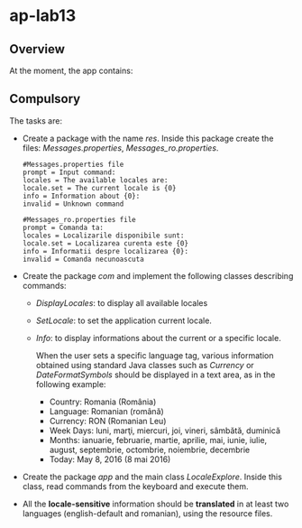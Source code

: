 # ap-lab13

## Overview
At the moment, the app contains:

## Compulsory
The tasks are:
- Create a package with the name *res*. Inside this package create the files: *Messages.properties*, *Messages_ro.properties*.

    ```
    #Messages.properties file
    prompt = Input command:
    locales = The available locales are:
    locale.set = The current locale is {0}
    info = Information about {0}:
    invalid = Unknown command
    ```
    ```
    #Messages_ro.properties file
    prompt = Comanda ta:
    locales = Localizarile disponibile sunt:
    locale.set = Localizarea curenta este {0}
    info = Informatii despre localizarea {0}:
    invalid = Comanda necunoascuta
    ```
- Create the package *com* and implement the following classes describing commands:
  - *DisplayLocales*: to display all available locales
  - *SetLocale*: to set the application current locale.
  - *Info*: to display informations about the current or a specific locale.
  
    When the user sets a specific language tag, various information obtained using standard Java classes such as *Currency* or *DateFormatSymbols* should be displayed in a text area, as in the following example:
    - Country: Romania (România)
    - Language: Romanian (română)
    - Currency: RON (Romanian Leu)
    - Week Days: luni, marţi, miercuri, joi, vineri, sâmbătă, duminică
    - Months: ianuarie, februarie, martie, aprilie, mai, iunie, iulie, august, septembrie, octombrie, noiembrie, decembrie
    - Today: May 8, 2016 (8 mai 2016) 
- Create the package *app* and the main class *LocaleExplore*. Inside this class, read commands from the keyboard and execute them.
- All the **locale-sensitive** information should be **translated** in at least two languages (english-default and romanian), using the resource files. 

